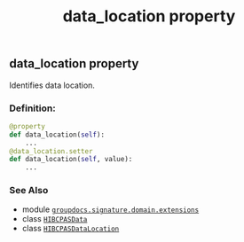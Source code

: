 ﻿---
title: data_location property
second_title: GroupDocs.Signature for Python via .NET API References
description: 
type: docs
url: /python-net/groupdocs.signature.domain.extensions/hibcpasdata/data_location/
is_root: false
weight: 50
---

## data_location property


Identifies data location.
### Definition:
```python
@property
def data_location(self):
    ...
@data_location.setter
def data_location(self, value):
    ...
```

### See Also
* module [`groupdocs.signature.domain.extensions`](../../)
* class [`HIBCPASData`](/signature/python-net/groupdocs.signature.domain.extensions/hibcpasdata)
* class [`HIBCPASDataLocation`](/signature/python-net/groupdocs.signature.domain.extensions/hibcpasdatalocation)
